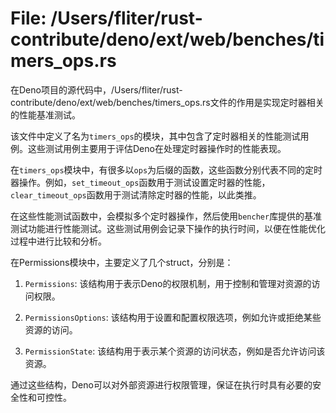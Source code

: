 # File: /Users/fliter/rust-contribute/deno/ext/web/benches/timers_ops.rs

在Deno项目的源代码中，/Users/fliter/rust-contribute/deno/ext/web/benches/timers_ops.rs文件的作用是实现定时器相关的性能基准测试。

该文件中定义了名为`timers_ops`的模块，其中包含了定时器相关的性能测试用例。这些测试用例主要用于评估Deno在处理定时器操作时的性能表现。

在`timers_ops`模块中，有很多以`ops`为后缀的函数，这些函数分别代表不同的定时器操作。例如，`set_timeout_ops`函数用于测试设置定时器的性能，`clear_timeout_ops`函数用于测试清除定时器的性能，以此类推。

在这些性能测试函数中，会模拟多个定时器操作，然后使用`bencher`库提供的基准测试功能进行性能测试。这些测试用例会记录下操作的执行时间，以便在性能优化过程中进行比较和分析。

在Permissions模块中，主要定义了几个struct，分别是：

1. `Permissions`: 该结构用于表示Deno的权限机制，用于控制和管理对资源的访问权限。

2. `PermissionsOptions`: 该结构用于设置和配置权限选项，例如允许或拒绝某些资源的访问。

3. `PermissionState`: 该结构用于表示某个资源的访问状态，例如是否允许访问该资源。

通过这些结构，Deno可以对外部资源进行权限管理，保证在执行时具有必要的安全性和可控性。

